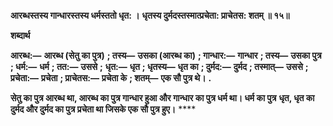 **आरब्धस्तस्य गान्धारस्तस्य धर्मस्ततो धृत: ।** **धृतस्य दुर्मदस्तस्मात्प्रचेता: प्राचेतस: शतम् ॥ १५॥** 

**शब्दार्थ** 

**आरब्ध:—** **आरब्ध (सेतु का पुत्र)** **; तस्य—** **उसका (आरब्ध का)** **; गान्धार:—** **गान्धार** **; तस्य—** **उसका पुत्र** **; धर्म:—** **धर्म** **; तत:—** **उससे** **;** **धृत:—** **धृत** **; धृतस्य—** **धृत का** **; दुर्मद:—** **दुर्मद** **; तस्मात्—** **उससे** **; प्रचेता:—** **प्रचेता** **; प्राचेतस:—** **प्रचेता के** **; शतम्—** **एक सौ पुत्र थे।** **.** 

**सेतु का पुत्र आरब्ध था, आरब्ध का पुत्र गान्धार हुआ और गान्धार का पुत्र धर्म था। धर्म का पुत्र** **धृत, धृत का दुर्मद और दुर्मद का पुत्र प्रचेता था जिसके एक सौ पुत्र हुए।** **** 